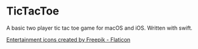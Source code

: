 #  TicTacToe

A basic two player tic tac toe game for macOS and iOS. Written with swift.

<a href="https://www.flaticon.com/free-icons/entertainment" title="entertainment icons">Entertainment icons created by Freepik - Flaticon</a>

